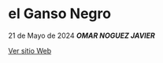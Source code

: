 #  el Ganso Negro
21 de Mayo de 2024
***OMAR NOGUEZ JAVIER***


<a href = "https://jossebnava.github.io/ganso_negro_2024/" target="_blank">Ver sitio Web</a>
